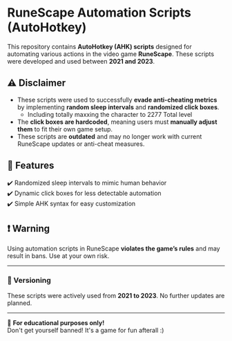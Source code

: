 # RuneScape Automation Scripts (AutoHotkey)

This repository contains **AutoHotkey (AHK) scripts** designed for automating various actions in the video game **RuneScape**. These scripts were developed and used between **2021 and 2023**.

## ⚠️ Disclaimer  
- These scripts were used to successfully **evade anti-cheating metrics** by implementing **random sleep intervals** and **randomized click boxes**.
  - Including totally maxxing the character to 2277 Total level
- The **click boxes are hardcoded**, meaning users must **manually adjust them** to fit their own game setup.  
- These scripts are **outdated** and may no longer work with current RuneScape updates or anti-cheat measures.  

## 🔧 Features  
✔️ Randomized sleep intervals to mimic human behavior  
✔️ Dynamic click boxes for less detectable automation  
✔️ Simple AHK syntax for easy customization  

## ❗ Warning  
Using automation scripts in RuneScape **violates the game’s rules** and may result in bans. Use at your own risk.  

---

### 📌 Versioning  
These scripts were actively used from **2021 to 2023**. No further updates are planned.  

---
👾 **For educational purposes only!**  
Don't get yourself banned! It's a game for fun afterall :)
